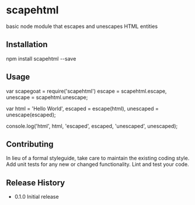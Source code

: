 scapehtml
=========

basic node module that escapes and unescapes HTML entities

## Installation

  npm install scapehtml --save

## Usage

  var scapegoat = require('scapehtml')
      escape = scapehtml.escape,
      unescape = scapehtml.unescape;

  var html = 'Hello World',
      escaped = escape(html),
      unescaped = unescape(escaped);

  console.log('html', html, 'escaped', escaped, 'unescaped', unescaped);


## Contributing

In lieu of a formal styleguide, take care to maintain the existing coding style.
Add unit tests for any new or changed functionality. Lint and test your code.

## Release History

* 0.1.0 Initial release

